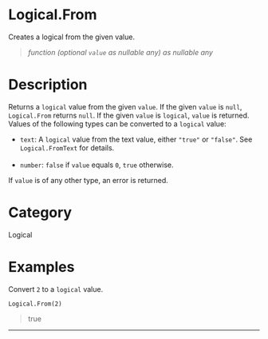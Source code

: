 ﻿# Logical.From
Creates a logical from the given value.
> _function (optional <code>value</code> as nullable any) as nullable any_
# Description 
Returns a <code>logical</code> value from the given <code>value</code>. If the given <code>value</code> is <code>null</code>, <code>Logical.From</code> returns <code>null</code>.  If the given <code>value</code> is <code>logical</code>, <code>value</code> is returned. Values of the following types can be converted to a <code>logical</code> value:
      <ul>
        <li><code>text</code>: A <code>logical</code> value from the text value, either <code>"true"</code> or <code>"false"</code>. See <code>Logical.FromText</code> for details.</li>        
        <li><code>number</code>: <code>false</code> if <code>value</code> equals <code>0</code>, <code>true</code> otherwise.</li>
      </ul>
If <code>value</code> is of any other type, an error is returned.
# Category 
Logical
# Examples 
Convert <code>2</code> to a <code>logical</code> value.
```
Logical.From(2)
```
> true
***
